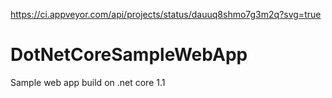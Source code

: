 https://ci.appveyor.com/api/projects/status/dauuq8shmo7g3m2q?svg=true

# DotNetCoreSampleWebApp
Sample web app build on .net core 1.1
